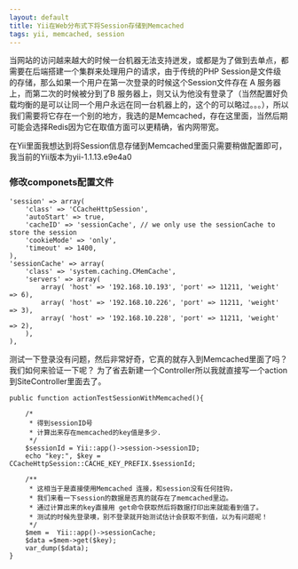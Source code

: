 ```yaml
---
layout: default
title: Yii在Web分布式下将Session存储到Memcached
tags: yii, memcached, session
---
```


 当网站的访问越来越大的时候一台机器无法支持迸发，或都是为了做到去单点，都需要在后端搭建一个集群来处理用户的请求，由于传统的PHP Session是文件级的存储，那么如果一个用户在第一次登录的时候这个Session文件存在 A 服务器上，而第二次的时候被分到了B 服务器上，则又认为他没有登录了（当然配置好负载均衡的是可以让同一个用户永远在同一台机器上的，这个的可以略过。。。），所以我们需要将它存在一个别的地方，我选的是Memcached，存在这里面，当然后期可能会选择Redis因为它在取值方面可以更精确，省内网带宽。

在Yii里面我想达到将Session信息存储到Memcached里面只需要稍做配置即可，我当前的Yii版本为yii-1.1.13.e9e4a0

### 修改componets配置文件
    'session' => array(
        'class' => 'CCacheHttpSession',
        'autoStart' => true,
        'cacheID' => 'sessionCache', // we only use the sessionCache to store the session
        'cookieMode' => 'only',
        'timeout' => 1400,
    ),
    'sessionCache' => array(
        'class' => 'system.caching.CMemCache',
        'servers' => array(
            array( 'host' => '192.168.10.193', 'port' => 11211, 'weight' => 6),
            array( 'host' => '192.168.10.226', 'port' => 11211, 'weight' => 3),
            array( 'host' => '192.168.10.228', 'port' => 11211, 'weight' => 2),
        ),
    ),

测试一下登录没有问题，然后非常好奇，它真的就存入到Memcached里面了吗？我们如何来验证一下呢？
为了省去新建一个Controller所以我就直接写一个action到SiteController里面去了。

    public function actionTestSessionWithMemcached(){
         
        /*
         * 得到sessionID号
         * 计算出来存在memcached的key值是多少.
         */
        $sessionId = Yii::app()->session->sessionID;
        echo "key:", $key = CCacheHttpSession::CACHE_KEY_PREFIX.$sessionId;
         
        /**
         * 这相当于是直接使用Memcached 连接，和session没有任何挂钩，
         * 我们来看一下session的数据是否真的就存在了memcached里边。
         * 通过计算出来的key直接用 get命令获取然后将数据打印出来就能看到值了。
         * 测试的时候先登录噢，别不登录就开始测试估计会获取不到值，以为有问题呢！
         */
        $mem =  Yii::app()->sessionCache;
        $data =$mem->get($key);
        var_dump($data);
    }
